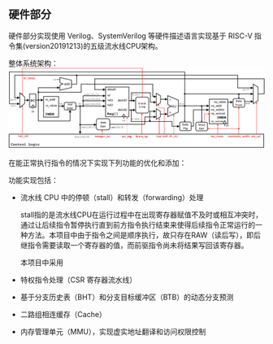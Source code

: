 ## 硬件部分

硬件部分实现使用 Verilog、SystemVerilog 等硬件描述语言实现基于 RISC-V 指令集(version20191213)的五级流水线CPU架构。

整体系统架构：
![alt text](image.png)

在能正常执行指令的情况下实现下列功能的优化和添加：

  功能实现包括：
  - 流水线 CPU 中的停顿（stall）和转发（forwarding）处理

    stall指的是流水线CPU在运行过程中在出现寄存器赋值不及时或相互冲突时，通过让后续指令暂停执行直到前方指令执行结束来使得后续指令正常运行的一种方法。本项目中由于指令之间是顺序执行，故只存在RAW（读后写），即后继指令需要读取一个寄存器的值，而前驱指令尚未将结果写回该寄存器。

    本项目中采用
  - 特权指令处理（CSR 寄存器流水线）
    
  - 基于分支历史表（BHT）和分支目标缓冲区（BTB）的动态分支预测
    
  - 二路组相连缓存（Cache）
    
  - 内存管理单元（MMU），实现虚实地址翻译和访问权限控制
    